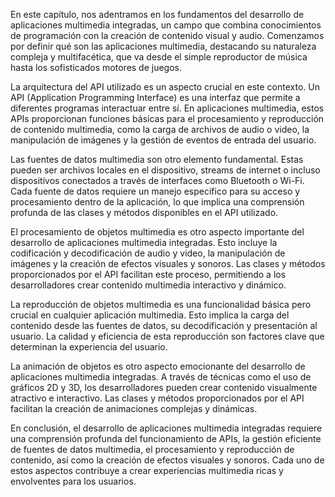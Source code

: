 En este capítulo, nos adentramos en los fundamentos del desarrollo de aplicaciones multimedia integradas, un campo que combina conocimientos de programación con la creación de contenido visual y audio. Comenzamos por definir qué son las aplicaciones multimedia, destacando su naturaleza compleja y multifacética, que va desde el simple reproductor de música hasta los sofisticados motores de juegos.

La arquitectura del API utilizado es un aspecto crucial en este contexto. Un API (Application Programming Interface) es una interfaz que permite a diferentes programas interactuar entre sí. En aplicaciones multimedia, estos APIs proporcionan funciones básicas para el procesamiento y reproducción de contenido multimedia, como la carga de archivos de audio o video, la manipulación de imágenes y la gestión de eventos de entrada del usuario.

Las fuentes de datos multimedia son otro elemento fundamental. Estas pueden ser archivos locales en el dispositivo, streams de internet o incluso dispositivos conectados a través de interfaces como Bluetooth o Wi-Fi. Cada fuente de datos requiere un manejo específico para su acceso y procesamiento dentro de la aplicación, lo que implica una comprensión profunda de las clases y métodos disponibles en el API utilizado.

El procesamiento de objetos multimedia es otro aspecto importante del desarrollo de aplicaciones multimedia integradas. Esto incluye la codificación y decodificación de audio y video, la manipulación de imágenes y la creación de efectos visuales y sonoros. Las clases y métodos proporcionados por el API facilitan este proceso, permitiendo a los desarrolladores crear contenido multimedia interactivo y dinámico.

La reproducción de objetos multimedia es una funcionalidad básica pero crucial en cualquier aplicación multimedia. Esto implica la carga del contenido desde las fuentes de datos, su decodificación y presentación al usuario. La calidad y eficiencia de esta reproducción son factores clave que determinan la experiencia del usuario.

La animación de objetos es otro aspecto emocionante del desarrollo de aplicaciones multimedia integradas. A través de técnicas como el uso de gráficos 2D y 3D, los desarrolladores pueden crear contenido visualmente atractivo e interactivo. Las clases y métodos proporcionados por el API facilitan la creación de animaciones complejas y dinámicas.

En conclusión, el desarrollo de aplicaciones multimedia integradas requiere una comprensión profunda del funcionamiento de APIs, la gestión eficiente de fuentes de datos multimedia, el procesamiento y reproducción de contenido, así como la creación de efectos visuales y sonoros. Cada uno de estos aspectos contribuye a crear experiencias multimedia ricas y envolventes para los usuarios.
